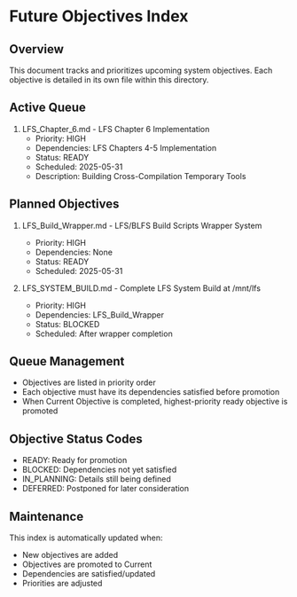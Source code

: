 # Future Objectives Index

## Overview
This document tracks and prioritizes upcoming system objectives. Each objective is detailed in its own file within this directory.

## Active Queue
1. LFS_Chapter_6.md - LFS Chapter 6 Implementation
   - Priority: HIGH
   - Dependencies: LFS Chapters 4-5 Implementation
   - Status: READY
   - Scheduled: 2025-05-31
   - Description: Building Cross-Compilation Temporary Tools

## Planned Objectives
1. LFS_Build_Wrapper.md - LFS/BLFS Build Scripts Wrapper System
   - Priority: HIGH
   - Dependencies: None
   - Status: READY
   - Scheduled: 2025-05-31

2. LFS_SYSTEM_BUILD.md - Complete LFS System Build at /mnt/lfs
   - Priority: HIGH
   - Dependencies: LFS_Build_Wrapper
   - Status: BLOCKED
   - Scheduled: After wrapper completion

## Queue Management
- Objectives are listed in priority order
- Each objective must have its dependencies satisfied before promotion
- When Current Objective is completed, highest-priority ready objective is promoted

## Objective Status Codes
- READY: Ready for promotion
- BLOCKED: Dependencies not yet satisfied
- IN_PLANNING: Details still being defined
- DEFERRED: Postponed for later consideration

## Maintenance
This index is automatically updated when:
- New objectives are added
- Objectives are promoted to Current
- Dependencies are satisfied/updated
- Priorities are adjusted

